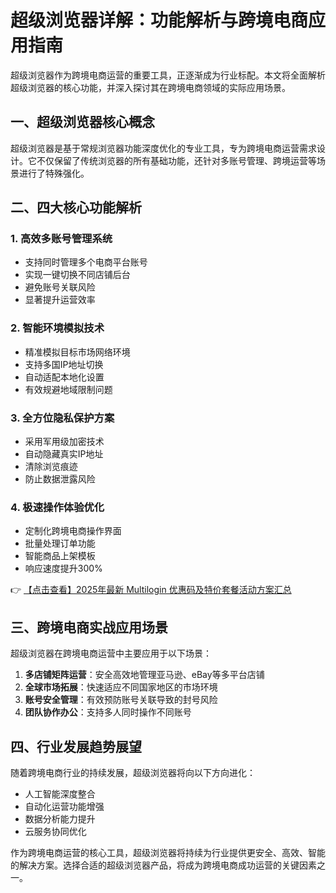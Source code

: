 # 超级浏览器详解：功能解析与跨境电商应用指南

超级浏览器作为跨境电商运营的重要工具，正逐渐成为行业标配。本文将全面解析超级浏览器的核心功能，并深入探讨其在跨境电商领域的实际应用场景。

## 一、超级浏览器核心概念

超级浏览器是基于常规浏览器功能深度优化的专业工具，专为跨境电商运营需求设计。它不仅保留了传统浏览器的所有基础功能，还针对多账号管理、跨境运营等场景进行了特殊强化。

## 二、四大核心功能解析

### 1. 高效多账号管理系统
- 支持同时管理多个电商平台账号
- 实现一键切换不同店铺后台
- 避免账号关联风险
- 显著提升运营效率

### 2. 智能环境模拟技术
- 精准模拟目标市场网络环境
- 支持多国IP地址切换
- 自动适配本地化设置
- 有效规避地域限制问题

### 3. 全方位隐私保护方案
- 采用军用级加密技术
- 自动隐藏真实IP地址
- 清除浏览痕迹
- 防止数据泄露风险

### 4. 极速操作体验优化
- 定制化跨境电商操作界面
- 批量处理订单功能
- 智能商品上架模板
- 响应速度提升300%

👉 [【点击查看】2025年最新 Multilogin 优惠码及特价套餐活动方案汇总](https://bit.ly/multIlogin)

## 三、跨境电商实战应用场景

超级浏览器在跨境电商运营中主要应用于以下场景：

1. **多店铺矩阵运营**：安全高效地管理亚马逊、eBay等多平台店铺
2. **全球市场拓展**：快速适应不同国家地区的市场环境
3. **账号安全管理**：有效预防账号关联导致的封号风险
4. **团队协作办公**：支持多人同时操作不同账号

## 四、行业发展趋势展望

随着跨境电商行业的持续发展，超级浏览器将向以下方向进化：

- 人工智能深度整合
- 自动化运营功能增强
- 数据分析能力提升
- 云服务协同优化

作为跨境电商运营的核心工具，超级浏览器将持续为行业提供更安全、高效、智能的解决方案。选择合适的超级浏览器产品，将成为跨境电商成功运营的关键因素之一。